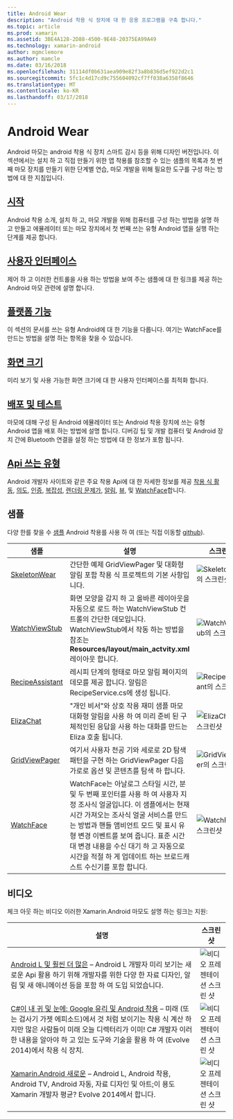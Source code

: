 ```yaml
---
title: Android Wear
description: "Android 착용 식 장치에 대 한 응용 프로그램을 구축 합니다."
ms.topic: article
ms.prod: xamarin
ms.assetid: 3BE4A128-2D88-4500-9E48-20375EA99A49
ms.technology: xamarin-android
author: mgmclemore
ms.author: mamcle
ms.date: 03/16/2018
ms.openlocfilehash: 31114df0b631aea909e82f3a8b836d5ef922d2c1
ms.sourcegitcommit: 5fc1c4d17cd9c755604092cf7ff038a6358f8646
ms.translationtype: MT
ms.contentlocale: ko-KR
ms.lasthandoff: 03/17/2018
---
```

# <a name="android-wear"></a>Android Wear

Android 마모는 android 착용 식 장치 스마트 감시 등을 위해 디자인 버전입니다. 이 섹션에서는 설치 하 고 직접 만들기 위한 앱 착용를 참조할 수 있는 샘플의 목록과 첫 번째 마모 장치를 만들기 위한 단계별 연습, 마모 개발을 위해 필요한 도구를 구성 하는 방법에 대 한 지침입니다.

##  <a name="getting-startedandroidwearget-startedindexmd"></a>[시작](~/android/wear/get-started/index.md)

Android 착용 소개, 설치 하 고, 마모 개발을 위해 컴퓨터를 구성 하는 방법을 설명 하 고 만들고 에뮬레이터 또는 마모 장치에서 첫 번째 쓰는 유형 Android 앱을 실행 하는 단계를 제공 합니다.

##  <a name="user-interfaceandroidwearuser-interfaceindexmd"></a>[사용자 인터페이스](~/android/wear/user-interface/index.md)

제어 하 고 이러한 컨트롤을 사용 하는 방법을 보여 주는 샘플에 대 한 링크를 제공 하는 Android 마모 관련에 설명 합니다.

##  <a name="platform-featuresandroidwearplatformindexmd"></a>[플랫폼 기능](~/android/wear/platform/index.md)

이 섹션의 문서를 쓰는 유형 Android에 대 한 기능을 다룹니다. 여기는 WatchFace를 만드는 방법을 설명 하는 항목을 찾을 수 있습니다.

##  <a name="screen-sizesandroidwearscreen-sizesmd"></a>[화면 크기](~/android/wear/screen-sizes.md)

미리 보기 및 사용 가능한 화면 크기에 대 한 사용자 인터페이스를 최적화 합니다.

##  <a name="deployment--testingandroidweardeploy-testindexmd"></a>[배포 및 테스트](~/android/wear/deploy-test/index.md)

마모에 대해 구성 된 Android 에뮬레이터 또는 Android 착용 장치에 쓰는 유형 Android 앱을 배포 하는 방법에 설명 합니다. 디버깅 팁 및 개발 컴퓨터 및 Android 장치 간에 Bluetooth 연결을 설정 하는 방법에 대 한 정보가 포함 됩니다.

##  <a name="wear-apishttpsdeveloperandroidcomreferenceandroidsupportwearable"></a>[Api 쓰는 유형](https://developer.android.com/reference/android/support/wearable)

Android 개발자 사이트와 같은 주요 착용 Api에 대 한 자세한 정보를 제공 [착용 식 활동](https://developer.android.com/reference/android/support/wearable/activity/package-summary.html), [의도](https://developer.android.com/reference/com/google/android/wearable/intent/package-summary.html), [인증](https://developer.android.com/reference/android/support/wearable/authentication/package-summary.html), [ 복잡성](https://developer.android.com/reference/android/support/wearable/complications/package-summary.html), [렌더링 문제가](https://developer.android.com/reference/android/support/wearable/complications/rendering/package-summary.html), [알림](https://developer.android.com/reference/android/support/wearable/notifications/package-summary.html), [뷰](https://developer.android.com/reference/android/support/wearable/view/package-summary.html), 및 [WatchFace](https://developer.android.com/reference/android/support/wearable/watchface/package-summary.html)합니다.



## <a name="samples"></a>샘플

다양 한를 찾을 수 [샘플](https://developer.xamarin.com/samples/android/Android%20Wear/) Android 착용를 사용 하 여 (또는 직접 이동할 [github](https://github.com/xamarin/monodroid-samples/tree/master/wear)). 

|샘플|설명|스크린 샷|
|--- |--- |--- |
|[SkeletonWear](https://developer.xamarin.com/samples/SkeletonWear/)|간단한 예제 GridViewPager 및 대화형 알림 포함 착용 식 프로젝트의 기본 사항입니다.|![Skeletonwear의 스크린샷](images/skeleton.png)|
|[WatchViewStub](https://developer.xamarin.com/samples/WatchViewStub/)|화면 모양을 감지 하 고 올바른 레이아웃을 자동으로 로드 하는 WatchViewStub 컨트롤의 간단한 데모입니다.  WatchViewStub에서 작동 하는 방법을 참조는 **Resources/layout/main_actvity.xml** 레이아웃 합니다.|![WatchViewStub의 스크린샷](images/watchview.png)|
|[RecipeAssistant](https://developer.xamarin.com/samples/RecipeAssistant/)|레시피 단계의 형태로 마모 알림 페이지의 데모를 제공 합니다. 알림은 RecipeService.cs에 생성 됩니다.|![RecipeAssistant의 스크린샷](images/recipeassist.png)|
|[ElizaChat](https://developer.xamarin.com/samples/ElizaChat/)|"개인 비서"와 상호 작용 재미 샘플 마모 대화형 알림을 사용 하 여 미리 준비 된 구체적인된 응답을 사용 하는 대화를 만드는 Eliza 호출 됩니다.|![ElizaChat의 스크린샷](images/eliza.png)|
|[GridViewPager](https://developer.xamarin.com/samples/GridViewPager/)|여기서 사용자 천공 기와 세로로 2D 탐색 패턴을 구현 하는 GridViewPager 다음 가로로 옵션 및 콘텐츠를 탐색 하 합니다.|![GridViewPager의 스크린샷](images/gridviewpager.png)|
|[WatchFace](https://developer.xamarin.com/samples/monodroid/wear/WatchFace)|WatchFace는 아날로그 스타일 시간, 분 및 두 번째 포인터를 사용 하 여 사용자 지정 조사식 얼굴입니다. 이 샘플에서는 현재 시간 가져오는 조사식 얼굴 서비스를 만드는 방법과 핸들 앰비언트 모드 및 표시 유형 변경 이벤트를 보여 줍니다. 표준 시간대 변경 내용을 수신 대기 하 고 자동으로 시간을 적절 하 게 업데이트 하는 브로드캐스트 수신기를 포함 합니다.|![WatchFace의 스크린샷](images/gridviewpager.png)|


##  <a name="videos"></a>비디오

체크 아웃 하는 비디오 이러한 Xamarin.Android 마모도 설명 하는 링크는 지원:

|설명|스크린 샷|
|--- |--- |
|[Android L 및 훨씬 더 많은](http://blog.xamarin.com/webinar-recording-android-l-and-so-much-more/) &ndash; Android L 개발자 미리 보기는 새로운 Api 활용 하기 위해 개발자를 위한 다양 한 자료 디자인, 알림 및 새 애니메이션 등을 포함 하 여 도입 되었습니다.|![비디오 프레젠테이션 스크린 샷](images/video-android-l.png)|
|[C#이 내 귀 및 눈에: Google 유리 및 Android 착용](https://www.youtube.com/watch?v=80H8tXByZQc) &ndash; 미래 (또는 검사기 가젯 에피소드)에서 것 처럼 보이기는 착용 식 계산 하지만 많은 사람들이 미래 오늘 디렉터리가 이미! C# 개발자 이러한 내용을 알아야 하 고 있는 도구와 기술을 활용 하 여 (Evolve 2014)에서 착용 식 장치.|![비디오 프레젠테이션 스크린 샷](images/video-eyes-ears.png)|
|[Xamarin.Android 새로운](https://www.youtube.com/watch?v=Gpqc2XZIQfU) &ndash; Android L, Android 착용, Android TV, Android 자동, 자료 디자인 및 아트;이 용도 Xamarin 개발자 평균? Evolve 2014에서 합니다.|![비디오 프레젠테이션 스크린 샷](Images/video-whats-new.png)|


<!--

March 18
http://blog.xamarin.com/android-wear/

August 14
http://blog.xamarin.com/android-l-developer-preview-android-wear-support/

August 27
http://blog.xamarin.com/tips-for-your-first-android-wear-app/

Watch Face
https://github.com/Redth/Xamarin.Wear.WatchFace
-->
